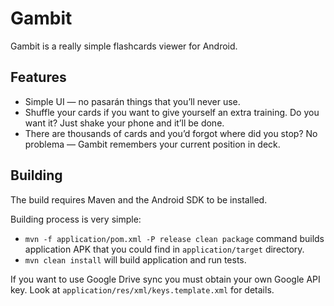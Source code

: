 # Gambit

Gambit is a really simple flashcards viewer for Android.

## Features

* Simple UI — no pasarán things that you’ll never use.
* Shuffle your cards if you want to give yourself an extra
training. Do you want it? Just shake your phone and it’ll be done.
* There are thousands of cards and you’d forgot where did you stop?
No problema — Gambit remembers your current position in deck.

## Building

The build requires Maven and the Android SDK to be installed.

Building process is very simple:

* `mvn -f application/pom.xml -P release clean package` command builds application APK that you could find in `application/target` directory.
* `mvn clean install` will build application and run tests.

If you want to use Google Drive sync you must obtain your own Google API key.
Look at `application/res/xml/keys.template.xml` for details.

